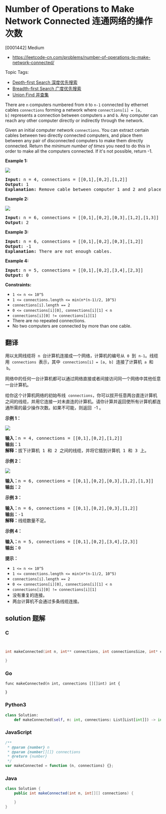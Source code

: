 # Number of Operations to Make Network Connected 连通网络的操作次数

[0001442] Medium

- https://leetcode-cn.com/problems/number-of-operations-to-make-network-connected/

Topic Tags:

- [Depth-first Search 深度优先搜索](https://leetcode-cn.com/tag/depth-first-search/)
- [Breadth-first Search 广度优先搜索](https://leetcode-cn.com/tag/breadth-first-search/)
- [Union Find 并查集](https://leetcode-cn.com/tag/union-find/)

There are `n` computers numbered from `0` to `n-1` connected by ethernet cables `connections` forming a network where `connections[i] = [a, b]` represents a connection between computers `a` and `b`. Any computer can reach any other computer directly or indirectly through the network.

Given an initial computer network `connections`. You can extract certain cables between two directly connected computers, and place them between any pair of disconnected computers to make them directly connected. Return the _minimum number of times_ you need to do this in order to make all the computers connected. If it's not possible, return -1.

**Example 1:**

**![](https://assets.leetcode.com/uploads/2020/01/02/sample_1_1677.png)**

<pre><strong>Input:</strong> n = 4, connections = [[0,1],[0,2],[1,2]]
<strong>Output:</strong> 1
<strong>Explanation:</strong> Remove cable between computer 1 and 2 and place between computers 1 and 3.
</pre>

**Example 2:**

**![](https://assets.leetcode.com/uploads/2020/01/02/sample_2_1677.png)**

<pre><strong>Input:</strong> n = 6, connections = [[0,1],[0,2],[0,3],[1,2],[1,3]]
<strong>Output:</strong> 2
</pre>

**Example 3:**

<pre><strong>Input:</strong> n = 6, connections = [[0,1],[0,2],[0,3],[1,2]]
<strong>Output:</strong> -1
<strong>Explanation:</strong> There are not enough cables.
</pre>

**Example 4:**

<pre><strong>Input:</strong> n = 5, connections = [[0,1],[0,2],[3,4],[2,3]]
<strong>Output:</strong> 0
</pre>

**Constraints:**

- `1 <= n <= 10^5`
- `1 <= connections.length <= min(n*(n-1)/2, 10^5)`
- `connections[i].length == 2`
- `0 <= connections[i][0], connections[i][1] < n`
- `connections[i][0] != connections[i][1]`
- There are no repeated connections.
- No two computers are connected by more than one cable.

## 翻译

用以太网线缆将  `n`  台计算机连接成一个网络，计算机的编号从  `0`  到  `n-1`。线缆用  `connections`  表示，其中  `connections[i] = [a, b]`  连接了计算机  `a`  和  `b`。

网络中的任何一台计算机都可以通过网络直接或者间接访问同一个网络中其他任意一台计算机。

给你这个计算机网络的初始布线  `connections`，你可以拔开任意两台直连计算机之间的线缆，并用它连接一对未直连的计算机。请你计算并返回使所有计算机都连通所需的最少操作次数。如果不可能，则返回  -1 。

**示例 1：**

**![](https://assets.leetcode-cn.com/aliyun-lc-upload/uploads/2020/01/11/sample_1_1677.png)**

<pre><strong>输入：</strong>n = 4, connections = [[0,1],[0,2],[1,2]]
<strong>输出：</strong>1
<strong>解释：</strong>拔下计算机 1 和 2 之间的线缆，并将它插到计算机 1 和 3 上。
</pre>

**示例 2：**

**![](https://assets.leetcode-cn.com/aliyun-lc-upload/uploads/2020/01/11/sample_2_1677.png)**

<pre><strong>输入：</strong>n = 6, connections = [[0,1],[0,2],[0,3],[1,2],[1,3]]
<strong>输出：</strong>2
</pre>

**示例 3：**

<pre><strong>输入：</strong>n = 6, connections = [[0,1],[0,2],[0,3],[1,2]]
<strong>输出：</strong>-1
<strong>解释：</strong>线缆数量不足。
</pre>

**示例 4：**

<pre><strong>输入：</strong>n = 5, connections = [[0,1],[0,2],[3,4],[2,3]]
<strong>输出：</strong>0
</pre>

**提示：**

- `1 <= n <= 10^5`
- `1 <= connections.length <= min(n*(n-1)/2, 10^5)`
- `connections[i].length == 2`
- `0 <= connections[i][0], connections[i][1] < n`
- `connections[i][0] != connections[i][1]`
- 没有重复的连接。
- 两台计算机不会通过多条线缆连接。

## solution 题解

### C

```c


int makeConnected(int n, int** connections, int connectionsSize, int* connectionsColSize){

}
```

### Go

```golang
func makeConnected(n int, connections [][]int) int {

}
```

### Python3

```python
class Solution:
    def makeConnected(self, n: int, connections: List[List[int]]) -> int:
```

### JavaScript

```javascript
/**
 * @param {number} n
 * @param {number[][]} connections
 * @return {number}
 */
var makeConnected = function (n, connections) {};
```

### Java

```java
class Solution {
    public int makeConnected(int n, int[][] connections) {

    }
}
```
